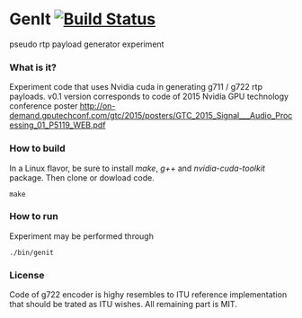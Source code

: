 # GenIt [![Build Status](https://travis-ci.org/sifaserdarozen/GenIt.png)](https://travis-ci.org/sifaserdarozen/GenIt)
pseudo rtp payload generator experiment

### What is it?
Experiment code that uses Nvidia cuda in generating g711 / g722 rtp payloads. 
v0.1 version corresponds to code of 2015 Nvidia GPU technology conference poster
http://on-demand.gputechconf.com/gtc/2015/posters/GTC_2015_Signal___Audio_Processing_01_P5119_WEB.pdf

### How to build
In a Linux flavor, be sure to install *make*, *g++* and *nvidia-cuda-toolkit* package. Then clone or dowload code.
```
make
```

### How to run
Experiment may be performed through
```
./bin/genit
```

### License
Code of g722 encoder is highy resembles to ITU reference implementation that should be trated as ITU wishes.
All remaining part is MIT.

